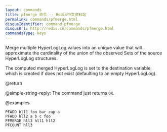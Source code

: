 ```yaml
---
layout: commands
title: pfmerge 命令 -- Redis中文资料站
permalink: commands/pfmerge.html
disqusIdentifier: command_pfmerge
disqusUrl: http://redis.cn/commands/pfmerge.html
commandsType: keys
---
```


Merge multiple HyperLogLog values into an unique value that will approximate
the cardinality of the union of the observed Sets of the source HyperLogLog
structures.

The computed merged HyperLogLog is set to the destination variable, which is
created if does not exist (defaulting to an empty HyperLogLog).

@return

@simple-string-reply: The command just returns `OK`.

@examples

```cli
PFADD hll1 foo bar zap a
PFADD hll2 a b c foo
PFMERGE hll3 hll1 hll2
PFCOUNT hll3
```
